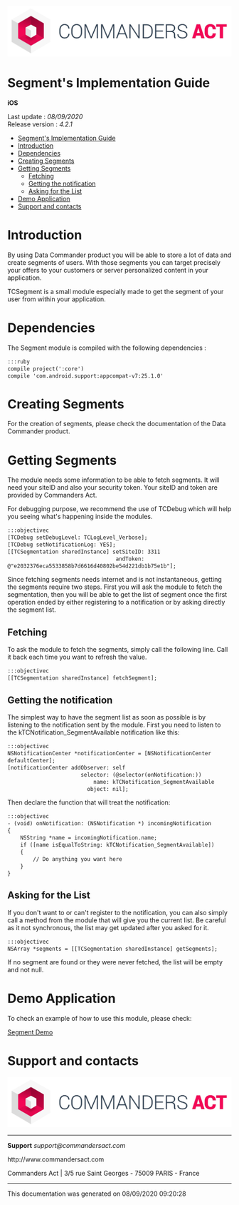 
<html>
<body>
<p><img alt="alt tag" src="../res/ca_logo.png" /></p>
<h1 id="segments-implementation-guide">Segment's Implementation Guide</h1>
<p><strong>iOS</strong></p>
<p>Last update : <em>08/09/2020</em><br />
Release version : <em>4.2.1</em></p>
<p><div id="end_first_page" /></p>

<div class="toc">
<ul>
<li><a href="#segments-implementation-guide">Segment's Implementation Guide</a></li>
<li><a href="#introduction">Introduction</a></li>
<li><a href="#dependencies">Dependencies</a></li>
<li><a href="#creating-segments">Creating Segments</a></li>
<li><a href="#getting-segments">Getting Segments</a><ul>
<li><a href="#fetching">Fetching</a></li>
<li><a href="#getting-the-notification">Getting the notification</a></li>
<li><a href="#asking-for-the-list">Asking for the List</a></li>
</ul>
</li>
<li><a href="#demo-application">Demo Application</a></li>
<li><a href="#support-and-contacts">Support and contacts</a></li>
</ul>
</div>
<h1 id="introduction">Introduction</h1>
<p>By using Data Commander product you will be able to store a lot of data and create segments of users. With those segments you can target precisely your offers to your customers or server personalized content in your application.</p>
<p>TCSegment is a small module especially made to get the segment of your user from within your application.</p>
<h1 id="dependencies">Dependencies</h1>
<p>The Segment module is compiled with the following dependencies :</p>
<pre><code>:::ruby
compile project(':core')
compile 'com.android.support:appcompat-v7:25.1.0'
</code></pre>
<h1 id="creating-segments">Creating Segments</h1>
<p>For the creation of segments, please check the documentation of the Data Commander product.</p>
<h1 id="getting-segments">Getting Segments</h1>
<p>The module needs some information to be able to fetch segments. It will need your siteID and also your security token. Your siteID and token are provided by Commanders Act.</p>
<p>For debugging purpose, we recommend the use of TCDebug which will help you seeing what's happening inside the modules.</p>
<pre><code>:::objectivec
[TCDebug setDebugLevel: TCLogLevel_Verbose];
[TCDebug setNotificationLog: YES];
[[TCSegmentation sharedInstance] setSiteID: 3311
                                  andToken: @"e2032376eca5533858b7d6616d40802be54d221db1b75e1b"];
</code></pre>
<p>Since fetching segments needs internet and is not instantaneous, getting the segments require two steps. First you will ask the module to fetch the segmentation, then you will be able to get the list of segment once the first operation ended by either registering to a notification or by asking directly the segment list.</p>
<h2 id="fetching">Fetching</h2>
<p>To ask the module to fetch the segments, simply call the following line. Call it back each time you want to refresh the value.</p>
<pre><code>:::objectivec
[[TCSegmentation sharedInstance] fetchSegment];
</code></pre>
<h2 id="getting-the-notification">Getting the notification</h2>
<p>The simplest way to have the segment list as soon as possible is by listening to the notification sent by the module.
First you need to listen to the kTCNotification_SegmentAvailable notification like this:</p>
<pre><code>:::objectivec
NSNotificationCenter *notificationCenter = [NSNotificationCenter defaultCenter];
[notificationCenter addObserver: self
                       selector: (@selector(onNotification:))
                           name: kTCNotification_SegmentAvailable
                         object: nil];
</code></pre>
<p>Then declare the function that will treat the notification:</p>
<pre><code>:::objectivec
- (void) onNotification: (NSNotification *) incomingNotification
{
    NSString *name = incomingNotification.name;
    if ([name isEqualToString: kTCNotification_SegmentAvailable])
    {
        // Do anything you want here
    }
}
</code></pre>
<h2 id="asking-for-the-list">Asking for the List</h2>
<p>If you don't want to or can't register to the notification, you can also simply call a method from the module that will give you the current list. Be careful as it not synchronous, the list may get updated after you asked for it.</p>
<pre><code>:::objectivec
NSArray *segments = [[TCSegmentation sharedInstance] getSegments];
</code></pre>
<p>If no segment are found or they were never fetched, the list will be empty and not null.</p>
<h1 id="demo-application">Demo Application</h1>
<p>To check an example of how to use this module, please check: </p>
<p><a href="https://github.com/TagCommander/Segment-Demo/tree/master/iOS">Segment Demo</a></p>
<h1 id="support-and-contacts">Support and contacts</h1>
<p><img alt="alt tag" src="../res/ca_logo.png" /></p>
<hr />
<p><strong>Support</strong>
<em>support@commandersact.com</em></p>
<p>http://www.commandersact.com</p>
<p>Commanders Act | 3/5 rue Saint Georges - 75009 PARIS - France</p>
<hr />
<p>This documentation was generated on 08/09/2020 09:20:28</p>
</body>
</html>